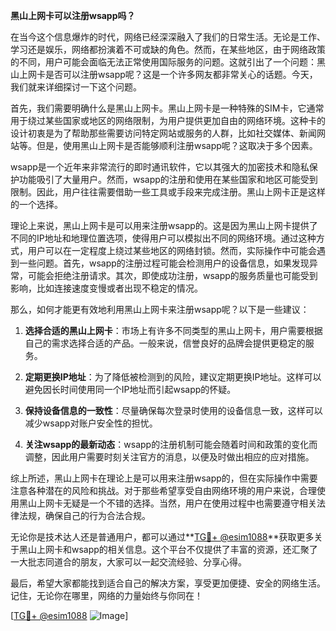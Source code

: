 **黑山上网卡可以注册wsapp吗？**

在当今这个信息爆炸的时代，网络已经深深融入了我们的日常生活。无论是工作、学习还是娱乐，网络都扮演着不可或缺的角色。然而，在某些地区，由于网络政策的不同，用户可能会面临无法正常使用国际服务的问题。这就引出了一个问题：黑山上网卡是否可以注册wsapp呢？这是一个许多网友都非常关心的话题。今天，我们就来详细探讨一下这个问题。

首先，我们需要明确什么是黑山上网卡。黑山上网卡是一种特殊的SIM卡，它通常用于绕过某些国家或地区的网络限制，为用户提供更加自由的网络环境。这种卡的设计初衷是为了帮助那些需要访问特定网站或服务的人群，比如社交媒体、新闻网站等。但是，使用黑山上网卡是否能够顺利注册wsapp呢？这取决于多个因素。

wsapp是一个近年来非常流行的即时通讯软件，它以其强大的加密技术和隐私保护功能吸引了大量用户。然而，wsapp的注册和使用在某些国家和地区可能受到限制。因此，用户往往需要借助一些工具或手段来完成注册。黑山上网卡正是这样的一个选择。

理论上来说，黑山上网卡是可以用来注册wsapp的。这是因为黑山上网卡提供了不同的IP地址和地理位置选项，使得用户可以模拟出不同的网络环境。通过这种方式，用户可以在一定程度上绕过某些地区的网络封锁。然而，实际操作中可能会遇到一些问题。首先，wsapp的注册过程可能会检测用户的设备信息，如果发现异常，可能会拒绝注册请求。其次，即使成功注册，wsapp的服务质量也可能受到影响，比如连接速度变慢或者出现不稳定的情况。

那么，如何才能更有效地利用黑山上网卡来注册wsapp呢？以下是一些建议：

1. **选择合适的黑山上网卡**：市场上有许多不同类型的黑山上网卡，用户需要根据自己的需求选择合适的产品。一般来说，信誉良好的品牌会提供更稳定的服务。

2. **定期更换IP地址**：为了降低被检测到的风险，建议定期更换IP地址。这样可以避免因长时间使用同一个IP地址而引起wsapp的怀疑。

3. **保持设备信息的一致性**：尽量确保每次登录时使用的设备信息一致，这样可以减少wsapp对账户安全性的担忧。

4. **关注wsapp的最新动态**：wsapp的注册机制可能会随着时间和政策的变化而调整，因此用户需要时刻关注官方的消息，以便及时做出相应的应对措施。

综上所述，黑山上网卡在理论上是可以用来注册wsapp的，但在实际操作中需要注意各种潜在的风险和挑战。对于那些希望享受自由网络环境的用户来说，合理使用黑山上网卡无疑是一个不错的选择。当然，用户在使用过程中也需要遵守相关法律法规，确保自己的行为合法合规。

无论你是技术达人还是普通用户，都可以通过**[TG💪+ @esim1088](https://t.me/s/esim1088)**获取更多关于黑山上网卡和wsapp的相关信息。这个平台不仅提供了丰富的资源，还汇聚了一大批志同道合的朋友，大家可以一起交流经验、分享心得。

最后，希望大家都能找到适合自己的解决方案，享受更加便捷、安全的网络生活。记住，无论你在哪里，网络的力量始终与你同在！

[[TG💪+ @esim1088](https://t.me/s/esim1088) ![Image](https://i.postimg.cc/4NQfJmqS/Snipaste-2025-05-13-00-14-12.png)]